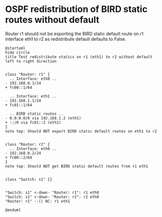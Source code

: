 # OSPF redistribution of BIRD static routes without default

Router r1 should not be exporting the BIRD static default route on r1 interface eth1 to r2 as redistribute default defaults to False.


```plantuml
@startuml
hide circle
title Test redistribute statics on r1 (eth1) to r2 without default
left to right direction


class "Router: r1" {
  .. Interface: eth0 ..
- 192.168.0.1/24
+ fc00::1/64

  .. Interface: eth1 ..
- 192.168.1.1/24
+ fc01::1/64

  .. BIRD static routes ..
- 0.0.0.0/0 via 192.168.1.2 (eth1)
+ ::/0 via fc01::2 (eth1)
}
note top: Should NOT export BIRD static default routes on eth1 to r2


class "Router: r2" {
  .. Interface: eth0 ..
- 192.168.0.2/24
+ fc00::2/64
}
note top: Should NOT get BIRD static default routes from r1 eth1


class "Switch: s1" {}


"Switch: s1" <-down- "Router: r1": r1 eth0
"Switch: s1" <-down- "Router: r2": r2 eth0
"Router: r1" --() NC: r1 eth1

@enduml
```
